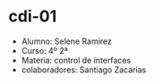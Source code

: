 # cdi-01
* Alumno: Selene Ramirez
* Curso: 4º 2ª
* Materia: control de interfaces
* colaboradores: Santiago Zacarias
